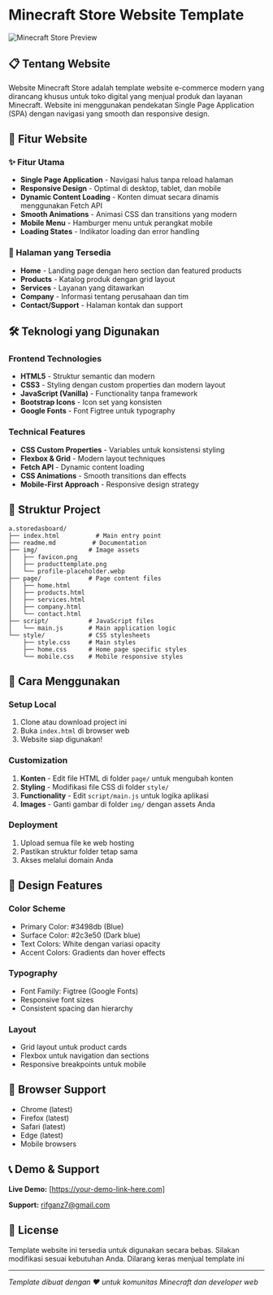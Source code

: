 # Minecraft Store Website Template

![Minecraft Store Preview](https://imgur.com/a/your-screenshot-link-here)

## 📋 Tentang Website

Website Minecraft Store adalah template website e-commerce modern yang dirancang khusus untuk toko digital yang menjual produk dan layanan Minecraft. Website ini menggunakan pendekatan Single Page Application (SPA) dengan navigasi yang smooth dan responsive design.

## 🎯 Fitur Website

### ✨ Fitur Utama
- **Single Page Application** - Navigasi halus tanpa reload halaman
- **Responsive Design** - Optimal di desktop, tablet, dan mobile
- **Dynamic Content Loading** - Konten dimuat secara dinamis menggunakan Fetch API
- **Smooth Animations** - Animasi CSS dan transitions yang modern
- **Mobile Menu** - Hamburger menu untuk perangkat mobile
- **Loading States** - Indikator loading dan error handling

### 📱 Halaman yang Tersedia
- **Home** - Landing page dengan hero section dan featured products
- **Products** - Katalog produk dengan grid layout
- **Services** - Layanan yang ditawarkan
- **Company** - Informasi tentang perusahaan dan tim
- **Contact/Support** - Halaman kontak dan support

## 🛠️ Teknologi yang Digunakan

### Frontend Technologies
- **HTML5** - Struktur semantic dan modern
- **CSS3** - Styling dengan custom properties dan modern layout
- **JavaScript (Vanilla)** - Functionality tanpa framework
- **Bootstrap Icons** - Icon set yang konsisten
- **Google Fonts** - Font Figtree untuk typography

### Technical Features
- **CSS Custom Properties** - Variables untuk konsistensi styling
- **Flexbox & Grid** - Modern layout techniques
- **Fetch API** - Dynamic content loading
- **CSS Animations** - Smooth transitions dan effects
- **Mobile-First Approach** - Responsive design strategy

## 📁 Struktur Project

```
a.storedasboard/
├── index.html          # Main entry point
├── readme.md          # Documentation
├── img/              # Image assets
│   ├── favicon.png
│   ├── producttemplate.png
│   └── profile-placeholder.webp
├── page/             # Page content files
│   ├── home.html
│   ├── products.html
│   ├── services.html
│   ├── company.html
│   └── contact.html
├── script/           # JavaScript files
│   └── main.js       # Main application logic
└── style/            # CSS stylesheets
    ├── style.css     # Main styles
    ├── home.css      # Home page specific styles
    └── mobile.css    # Mobile responsive styles
```

## 🚀 Cara Menggunakan

### Setup Local
1. Clone atau download project ini
2. Buka `index.html` di browser web
3. Website siap digunakan!

### Customization
1. **Konten** - Edit file HTML di folder `page/` untuk mengubah konten
2. **Styling** - Modifikasi file CSS di folder `style/` 
3. **Functionality** - Edit `script/main.js` untuk logika aplikasi
4. **Images** - Ganti gambar di folder `img/` dengan assets Anda

### Deployment
1. Upload semua file ke web hosting
2. Pastikan struktur folder tetap sama
3. Akses melalui domain Anda

## 🎨 Design Features

### Color Scheme
- Primary Color: #3498db (Blue)
- Surface Color: #2c3e50 (Dark blue)
- Text Colors: White dengan variasi opacity
- Accent Colors: Gradients dan hover effects

### Typography
- Font Family: Figtree (Google Fonts)
- Responsive font sizes
- Consistent spacing dan hierarchy

### Layout
- Grid layout untuk product cards
- Flexbox untuk navigation dan sections
- Responsive breakpoints untuk mobile

## 🔧 Browser Support

- Chrome (latest)
- Firefox (latest)
- Safari (latest)
- Edge (latest)
- Mobile browsers

## 📞 Demo & Support

**Live Demo:** [https://your-demo-link-here.com]

**Support:** rifganz7@gmail.com

## 📄 License

Template website ini tersedia untuk digunakan secara bebas. Silakan modifikasi sesuai kebutuhan Anda. Dilarang keras menjual template ini

---

*Template dibuat dengan ❤️ untuk komunitas Minecraft dan developer web*
